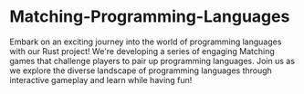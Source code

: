 # Matching-Programming-Languages
Embark on an exciting journey into the world of programming languages with our Rust project! We're developing a series of engaging Matching games that challenge players to pair up programming languages. Join us as we explore the diverse landscape of programming languages through interactive gameplay and learn while having fun!
